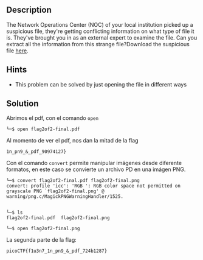 
## Description

The Network Operations Center (NOC) of your local institution picked up a suspicious file, they're getting conflicting information on what type of file it is. They've brought you in as an external expert to examine the file. Can you extract all the information from this strange file?Download the suspicious file [here](https://artifacts.picoctf.net/c_titan/96/flag2of2-final.pdf).

## Hints

- This problem can be solved by just opening the file in different ways

## Solution
Abrimos el pdf, con el comando `open`

```
└─$ open flag2of2-final.pdf 

```

Al momento de ver el pdf, nos dan la mitad de la flag

```
1n_pn9_&_pdf_90974127}
```

Con el comando `convert` permite manipular imágenes desde diferente formatos, en este caso se convierte un archivo PD en una imágen PNG.  

```
└─$ convert flag2of2-final.pdf flag2of2-final.png 
convert: profile 'icc': 'RGB ': RGB color space not permitted on grayscale PNG `flag2of2-final.png' @ warning/png.c/MagickPNGWarningHandler/1525.

```

```

└─$ ls
flag2of2-final.pdf  flag2of2-final.png

```


```
└─$ open flag2of2-final.png 

```

La segunda parte de la flag:
```
picoCTF{f1u3n7_1n_pn9_&_pdf_724b1287}
```

```
```